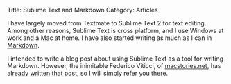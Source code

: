 Title: Sublime Text and Markdown
Category: Articles

I have largely moved from Textmate to Sublime Text 2 for text editing. Among other reasons, Sublime Text is cross platform, and I use Windows at work and a Mac at home. I have also started writing as much as I can in [Markdown](http://daringfireball.net/projects/markdown/).

I intended to write a blog post about using Sublime Text as a tool for writing Markdown. However, the inimitable Federico Viticci, of [macstories.net](http://www.macstories.net/), has [already written that post](http://www.macstories.net/roundups/sublime-text-2-and-markdown-tips-tricks-and-links/), so I will simply refer you there.